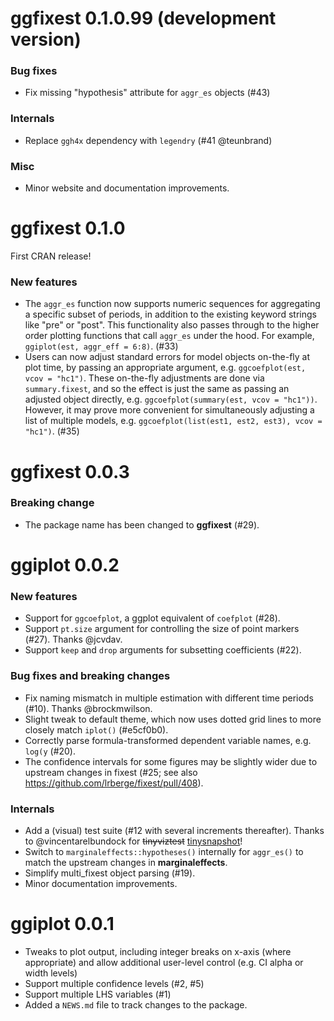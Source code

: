 # ggfixest 0.1.0.99 (development version)

### Bug fixes

- Fix missing "hypothesis" attribute for `aggr_es` objects (#43)

### Internals

- Replace `ggh4x` dependency with `legendry` (#41 @teunbrand)

### Misc

- Minor website and documentation improvements.

# ggfixest 0.1.0

First CRAN release!

### New features

- The `aggr_es` function now supports numeric sequences for aggregating a
specific subset of periods, in addition to the existing keyword strings like
"pre" or "post". This functionality also passes through to the higher order
plotting functions that call `aggr_es` under the hood. For example,
`ggiplot(est, aggr_eff = 6:8)`. (#33)
- Users can now adjust standard errors for model objects on-the-fly at plot
time, by passing an appropriate argument, e.g. `ggcoefplot(est, vcov = "hc1")`.
These on-the-fly adjustments are done via `summary.fixest`, and so the effect is
just the same as passing an adjusted object directly, e.g.
`ggcoefplot(summary(est, vcov = "hc1"))`. However, it may prove more convenient
for simultaneously adjusting a list of multiple models, e.g. 
`ggcoefplot(list(est1, est2, est3), vcov = "hc1")`. (#35)

# ggfixest 0.0.3

### Breaking change

- The package name has been changed to **ggfixest** (#29). 

# ggiplot 0.0.2

### New features

- Support for `ggcoefplot`, a ggplot equivalent of `coefplot` (#28).
- Support `pt.size` argument for controlling the size of point markers (#27).
Thanks @jcvdav.
- Support `keep` and `drop` arguments for subsetting coefficients (#22).

### Bug fixes and breaking changes

- Fix naming mismatch in multiple estimation with different time periods (#10).
Thanks @brockmwilson.
- Slight tweak to default theme, which now uses dotted grid lines to more
closely match `iplot()` (#e5cf0b0).
- Correctly parse formula-transformed dependent variable names, e.g. `log(y`
(#20).
- The confidence intervals for some figures may be slightly wider due to
upstream changes in fixest (#25; see also
https://github.com/lrberge/fixest/pull/408).

### Internals

- Add a (visual) test suite (#12 with several increments thereafter). Thanks to
@vincentarelbundock for ~~tinyviztest~~
[tinysnapshot](https://github.com/vincentarelbundock/tinysnapshot)!
- Switch to `marginaleffects::hypotheses()` internally for `aggr_es()` to match
the upstream changes in **marginaleffects**.
- Simplify multi_fixest object parsing (#19).
- Minor documentation improvements.

# ggiplot 0.0.1

* Tweaks to plot output, including integer breaks on x-axis (where appropriate)
and allow additional user-level control (e.g. CI alpha or width levels)
* Support multiple confidence levels (#2, #5)
* Support multiple LHS variables (#1)
* Added a `NEWS.md` file to track changes to the package.
